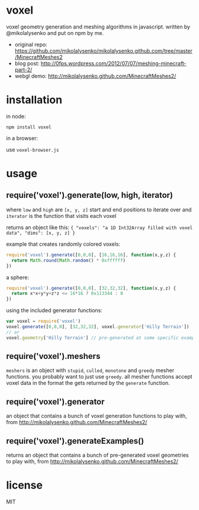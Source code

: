 # voxel

voxel geometry generation and meshing algorithms in javascript. written by @mikolalysenko and put on npm by me.

- original repo: https://github.com/mikolalysenko/mikolalysenko.github.com/tree/master/MinecraftMeshes2
- blog post: http://0fps.wordpress.com/2012/07/07/meshing-minecraft-part-2/
- webgl demo: http://mikolalysenko.github.com/MinecraftMeshes2/

# installation

in node:
```
npm install voxel
```
in a browser:

use `voxel-browser.js`

# usage

## require('voxel').generate(low, high, iterator)

where `low` and `high` are `[x, y, z]` start and end positions to iterate over and `iterator` is the function that visits each voxel

returns an object like this: `{ "voxels": "a 1D Int32Array filled with voxel data", "dims": [x, y, z] }`

example that creates randomly colored voxels:

```javascript
require('voxel').generate([0,0,0], [16,16,16], function(x,y,z) {
  return Math.round(Math.random() * 0xffffff)
})
```

a sphere:

```javascript
require('voxel').generate([0,0,0], [32,32,32], function(x,y,z) {
  return x*x+y*y+z*z <= 16*16 ? 0x113344 : 0
})
```

using the included generator functions:

```javascript
var voxel = require('voxel')
voxel.generate([0,0,0], [32,32,32], voxel.generator['Hilly Terrain'])
// or
voxel.geometry['Hilly Terrain'] // pre-generated at some specific example size
```

## require('voxel').meshers

`meshers` is an object with `stupid`, `culled`, `monotone` and `greedy` mesher functions. you probably want to just use `greedy`. all mesher functions accept voxel data in the format the gets returned by the `generate` function.

## require('voxel').generator

an object that contains a bunch of voxel generation functions to play with, from http://mikolalysenko.github.com/MinecraftMeshes2/

## require('voxel').generateExamples()

returns an object that contains a bunch of pre-generated voxel geometries to play with, from http://mikolalysenko.github.com/MinecraftMeshes2/

# license

MIT
